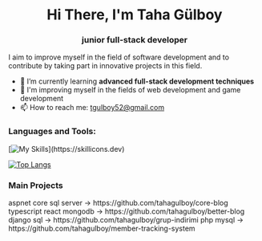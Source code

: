 <h1 align="center">Hi There, I'm Taha Gülboy</h1>
<h3 align="center">junior full-stack developer</h3>

I aim to improve myself in the field of software development and to contribute by taking part in innovative projects in this field.

- 🌱 I’m currently learning **advanced full-stack development techniques**
- 🧩 I'm improving myself in the fields of web development and game development
- 📫 How to reach me: tgulboy52@gmail.com

<h3 align="left">Languages and Tools:</h3>
<p align="left"> 
  
[![My Skills](https://skillicons.dev/icons?i=react,ts,js,aspnet,mongo,vite,less,html,css,git,npm,nodejs,bootstrap,tailwind,cs,unity,ps,mysql,php,python,django,androidstudio,java,)](https://skillicons.dev)
  
[![Top Langs](https://github-readme-stats.vercel.app/api/top-langs/?username=tahagulboy)](https://github.com/tahagulboy/github-readme-stats)
</p>

<h3 align="left">Main Projects</h3>
aspnet core sql server -> https://github.com/tahagulboy/core-blog
typescript react mongodb -> https://github.com/tahagulboy/better-blog
django sql -> https://github.com/tahagulboy/grup-indirimi
php mysql -> https://github.com/tahagulboy/member-tracking-system

